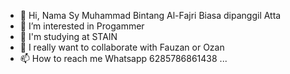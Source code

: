 - 👋 Hi, Nama Sy Muhammad Bintang Al-Fajri Biasa dipanggil Atta
- 👀 I’m interested in Progammer
- 🌱 I'm studying at STAIN
- 💞️ I really want to collaborate with Fauzan or Ozan
- 📫 How to reach me Whatsapp 6285786861438  ...

<!---
AttaGans/AttaGans is a ✨ special ✨ repository because its `README.md` (this file) appears on your GitHub profile.
You can click the Preview link to take a look at your changes.
--->
